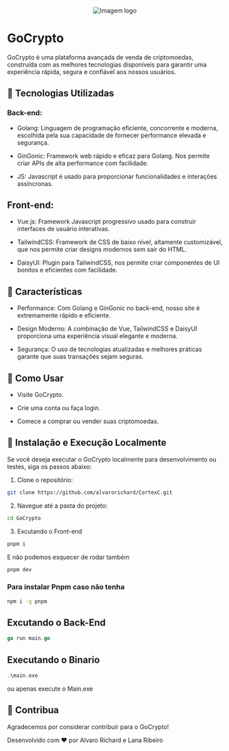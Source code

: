
<p align="center">
  <img src="https://i.imgur.com/CAp9EhS.png" alt="Imagem logo" />
</p>



# GoCrypto

GoCrypto é uma plataforma avançada de venda de criptomoedas, construída com as melhores tecnologias disponíveis para garantir uma experiência rápida, segura e confiável aos nossos usuários.

## 🚀 Tecnologias Utilizadas

### Back-end:

* Golang: Linguagem de programação eficiente, concorrente e moderna, escolhida pela sua capacidade de fornecer performance elevada e segurança.

* GinGonic: Framework web rápido e eficaz para Golang. Nos permite criar APIs de alta performance com facilidade.

* JS: Javascript é usado para proporcionar funcionalidades e interações assíncronas.


## Front-end:

* Vue.js: Framework Javascript progressivo usado para construir interfaces de usuário interativas.

* TailwindCSS: Framework de CSS de baixo nível, altamente customizável, que nos permite criar designs modernos sem sair do HTML.

* DaisyUI: Plugin para TailwindCSS, nos permite criar componentes de UI bonitos e eficientes com facilidade.

## 🎨 Características

* Performance: Com Golang e GinGonic no back-end, nosso site é extremamente rápido e eficiente.

* Design Moderno: A combinação de Vue, TailwindCSS e DaisyUI proporciona uma experiência visual elegante e moderna.

* Segurança: O uso de tecnologias atualizadas e melhores práticas garante que suas transações sejam seguras.

## 💼 Como Usar

* Visite GoCrypto.

* Crie uma conta ou faça login.

* Comece a comprar ou vender suas criptomoedas.

## 🔧 Instalação e Execução Localmente


Se você deseja executar o GoCrypto localmente para desenvolvimento ou testes, siga os passos abaixo:


1. Clone o repositório:

```bash
git clone https://github.com/alvarorichard/CortexC.git
```
2. Navegue até a pasta do projeto:

```bash
cd GoCrypto
```

3. Excutando o Front-end

```bash
pnpm i
```
E não podemos esquecer de rodar também 


```bash
pnpm dev
```
### Para instalar Pnpm caso não tenha 

```bash
npm i -g pnpm
```

##  Excutando o Back-End

```go
go run main.go
```

## Executando o Binario

```go
.\main.exe
```
ou apenas execute o Main.exe

## 🤝 Contribua

Agradecemos por considerar contribuir para o GoCrypto! 


Desenvolvido com ❤️ por Alvaro Richard e Lana Ribeiro 

